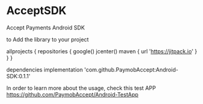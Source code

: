 # AcceptSDK
Accept Payments Android SDK

to Add the library to your project

allprojects { repositories { google() jcenter() maven { url 'https://jitpack.io' } } }

dependencies implementation 'com.github.PaymobAccept:Android-SDK:0.1.1' 

In order to learn more about the usage, check this test APP https://github.com/PaymobAccept/Android-TestApp
